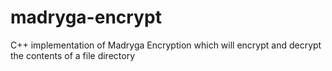 # madryga-encrypt
C++ implementation of Madryga Encryption which will encrypt and decrypt the contents of a file directory
